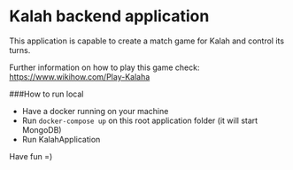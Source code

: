 # Kalah backend application

This application is capable to create a match game for Kalah and control its turns.

Further information on how to play this game check: https://www.wikihow.com/Play-Kalaha



###How to run local

- Have a docker running on your machine
- Run `docker-compose up` on this root application folder (it will start MongoDB)
- Run KalahApplication


Have fun =)